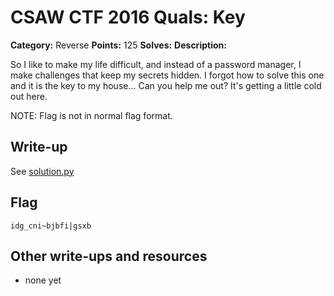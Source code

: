 # CSAW CTF 2016 Quals: Key

**Category:** Reverse
**Points:** 125
**Solves:**
**Description:**

So I like to make my life difficult, and instead of a password manager, I make challenges that keep my secrets hidden. I forgot how to solve this one and it is the key to my house... Can you help me out? It's getting a little cold out here.

NOTE: Flag is not in normal flag format.

## Write-up
See [solution.py](solution.py)

## Flag
`idg_cni~bjbfi|gsxb`

## Other write-ups and resources

* none yet
